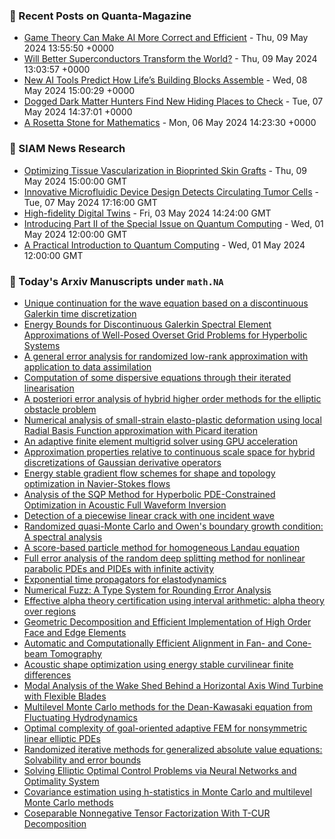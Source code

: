 ### 📝 Recent Posts on Quanta-Magazine
<!-- quanta starts -->
* <a href="https://www.quantamagazine.org/game-theory-can-make-ai-more-correct-and-efficient-20240509/">Game Theory Can Make AI More Correct and Efficient</a> - Thu, 09 May 2024 13:55:50 +0000
* <a href="https://www.quantamagazine.org/will-better-superconductors-transform-the-world-20240509/">Will Better Superconductors Transform the World?</a> - Thu, 09 May 2024 13:03:57 +0000
* <a href="https://www.quantamagazine.org/new-ai-tools-predict-how-lifes-building-blocks-assemble-20240508/">New AI Tools Predict How Life’s Building Blocks Assemble</a> - Wed, 08 May 2024 15:00:29 +0000
* <a href="https://www.quantamagazine.org/dogged-dark-matter-hunters-find-new-hiding-places-to-check-20240507/">Dogged Dark Matter Hunters Find New Hiding Places to Check</a> - Tue, 07 May 2024 14:37:01 +0000
* <a href="https://www.quantamagazine.org/a-rosetta-stone-for-mathematics-20240506/">A Rosetta Stone for Mathematics</a> - Mon, 06 May 2024 14:23:30 +0000
<!-- quanta ends -->

### 📝 SIAM News Research
<!-- siam-news starts -->
* <a href="https://sinews.siam.org/Details-Page/optimizing-tissue-vascularization-in-bioprinted-skin-grafts">Optimizing Tissue Vascularization in Bioprinted Skin Grafts</a> - Thu, 09 May 2024 15:00:00 GMT
* <a href="https://sinews.siam.org/Details-Page/innovative-microfluidic-device-design-detects-circulating-tumor-cells">Innovative Microfluidic Device Design Detects Circulating Tumor Cells</a> - Tue, 07 May 2024 17:16:00 GMT
* <a href="https://sinews.siam.org/Details-Page/high-fidelity-digital-twins">High-fidelity Digital Twins</a> - Fri, 03 May 2024 14:24:00 GMT
* <a href="https://sinews.siam.org/Details-Page/introducing-part-ii-of-the-special-issue-on-quantum-computing">Introducing Part II of the Special Issue on Quantum Computing</a> - Wed, 01 May 2024 12:00:00 GMT
* <a href="https://sinews.siam.org/Details-Page/a-practical-introduction-to-quantum-computing">A Practical Introduction to Quantum Computing</a> - Wed, 01 May 2024 12:00:00 GMT
<!-- siam-news ends -->

### 📝 Today's Arxiv Manuscripts under ``math.NA``
<!-- arxiv-math-na starts -->
* <a href="https://arxiv.org/abs/2405.04615">Unique continuation for the wave equation based on a discontinuous Galerkin time discretization</a>
* <a href="https://arxiv.org/abs/2405.04668">Energy Bounds for Discontinuous Galerkin Spectral Element Approximations of Well-Posed Overset Grid Problems for Hyperbolic Systems</a>
* <a href="https://arxiv.org/abs/2405.04811">A general error analysis for randomized low-rank approximation with application to data assimilation</a>
* <a href="https://arxiv.org/abs/2405.04958">Computation of some dispersive equations through their iterated linearisation</a>
* <a href="https://arxiv.org/abs/2405.04961">A posteriori error analysis of hybrid higher order methods for the elliptic obstacle problem</a>
* <a href="https://arxiv.org/abs/2405.04970">Numerical analysis of small-strain elasto-plastic deformation using local Radial Basis Function approximation with Picard iteration</a>
* <a href="https://arxiv.org/abs/2405.05047">An adaptive finite element multigrid solver using GPU acceleration</a>
* <a href="https://arxiv.org/abs/2405.05095">Approximation properties relative to continuous scale space for hybrid discretizations of Gaussian derivative operators</a>
* <a href="https://arxiv.org/abs/2405.05098">Energy stable gradient flow schemes for shape and topology optimization in Navier-Stokes flows</a>
* <a href="https://arxiv.org/abs/2405.05158">Analysis of the SQP Method for Hyperbolic PDE-Constrained Optimization in Acoustic Full Waveform Inversion</a>
* <a href="https://arxiv.org/abs/2405.05179">Detection of a piecewise linear crack with one incident wave</a>
* <a href="https://arxiv.org/abs/2405.05181">Randomized quasi-Monte Carlo and Owen's boundary growth condition: A spectral analysis</a>
* <a href="https://arxiv.org/abs/2405.05187">A score-based particle method for homogeneous Landau equation</a>
* <a href="https://arxiv.org/abs/2405.05192">Full error analysis of the random deep splitting method for nonlinear parabolic PDEs and PIDEs with infinite activity</a>
* <a href="https://arxiv.org/abs/2405.05213">Exponential time propagators for elastodynamics</a>
* <a href="https://arxiv.org/abs/2405.04612">Numerical Fuzz: A Type System for Rounding Error Analysis</a>
* <a href="https://arxiv.org/abs/2405.04842">Effective alpha theory certification using interval arithmetic: alpha theory over regions</a>
* <a href="https://arxiv.org/abs/2309.13843">Geometric Decomposition and Efficient Implementation of High Order Face and Edge Elements</a>
* <a href="https://arxiv.org/abs/2310.09567">Automatic and Computationally Efficient Alignment in Fan- and Cone-beam Tomography</a>
* <a href="https://arxiv.org/abs/2310.11956">Acoustic shape optimization using energy stable curvilinear finite differences</a>
* <a href="https://arxiv.org/abs/2311.08130">Modal Analysis of the Wake Shed Behind a Horizontal Axis Wind Turbine with Flexible Blades</a>
* <a href="https://arxiv.org/abs/2311.08872">Multilevel Monte Carlo methods for the Dean-Kawasaki equation from Fluctuating Hydrodynamics</a>
* <a href="https://arxiv.org/abs/2312.00489">Optimal complexity of goal-oriented adaptive FEM for nonsymmetric linear elliptic PDEs</a>
* <a href="https://arxiv.org/abs/2405.04091">Randomized iterative methods for generalized absolute value equations: Solvability and error bounds</a>
* <a href="https://arxiv.org/abs/2308.11925">Solving Elliptic Optimal Control Problems via Neural Networks and Optimality System</a>
* <a href="https://arxiv.org/abs/2311.01336">Covariance estimation using h-statistics in Monte Carlo and multilevel Monte Carlo methods</a>
* <a href="https://arxiv.org/abs/2401.16836">Coseparable Nonnegative Tensor Factorization With T-CUR Decomposition</a>
<!-- arxiv-math-na ends -->
